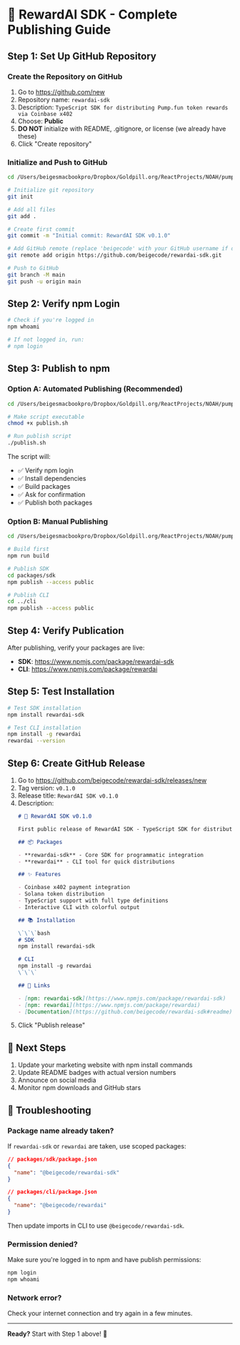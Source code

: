 # 🚀 RewardAI SDK - Complete Publishing Guide

## Step 1: Set Up GitHub Repository

### Create the Repository on GitHub
1. Go to https://github.com/new
2. Repository name: `rewardai-sdk`
3. Description: `TypeScript SDK for distributing Pump.fun token rewards via Coinbase x402`
4. Choose: **Public**
5. **DO NOT** initialize with README, .gitignore, or license (we already have these)
6. Click "Create repository"

### Initialize and Push to GitHub

```bash
cd /Users/beigesmacbookpro/Dropbox/Goldpill.org/ReactProjects/NOAH/pumpbuddy-sdk/pumpbuddy-sdk-clean

# Initialize git repository
git init

# Add all files
git add .

# Create first commit
git commit -m "Initial commit: RewardAI SDK v0.1.0"

# Add GitHub remote (replace 'beigecode' with your GitHub username if different)
git remote add origin https://github.com/beigecode/rewardai-sdk.git

# Push to GitHub
git branch -M main
git push -u origin main
```

## Step 2: Verify npm Login

```bash
# Check if you're logged in
npm whoami

# If not logged in, run:
# npm login
```

## Step 3: Publish to npm

### Option A: Automated Publishing (Recommended)

```bash
cd /Users/beigesmacbookpro/Dropbox/Goldpill.org/ReactProjects/NOAH/pumpbuddy-sdk/pumpbuddy-sdk-clean

# Make script executable
chmod +x publish.sh

# Run publish script
./publish.sh
```

The script will:
- ✅ Verify npm login
- ✅ Install dependencies
- ✅ Build packages
- ✅ Ask for confirmation
- ✅ Publish both packages

### Option B: Manual Publishing

```bash
cd /Users/beigesmacbookpro/Dropbox/Goldpill.org/ReactProjects/NOAH/pumpbuddy-sdk/pumpbuddy-sdk-clean

# Build first
npm run build

# Publish SDK
cd packages/sdk
npm publish --access public

# Publish CLI
cd ../cli
npm publish --access public
```

## Step 4: Verify Publication

After publishing, verify your packages are live:

- **SDK**: https://www.npmjs.com/package/rewardai-sdk
- **CLI**: https://www.npmjs.com/package/rewardai

## Step 5: Test Installation

```bash
# Test SDK installation
npm install rewardai-sdk

# Test CLI installation
npm install -g rewardai
rewardai --version
```

## Step 6: Create GitHub Release

1. Go to https://github.com/beigecode/rewardai-sdk/releases/new
2. Tag version: `v0.1.0`
3. Release title: `RewardAI SDK v0.1.0`
4. Description:
   ```markdown
   # 🎉 RewardAI SDK v0.1.0

   First public release of RewardAI SDK - TypeScript SDK for distributing Pump.fun token rewards via Coinbase x402.

   ## 📦 Packages

   - **rewardai-sdk** - Core SDK for programmatic integration
   - **rewardai** - CLI tool for quick distributions

   ## ✨ Features

   - Coinbase x402 payment integration
   - Solana token distribution
   - TypeScript support with full type definitions
   - Interactive CLI with colorful output

   ## 📚 Installation

   \`\`\`bash
   # SDK
   npm install rewardai-sdk

   # CLI
   npm install -g rewardai
   \`\`\`

   ## 🔗 Links

   - [npm: rewardai-sdk](https://www.npmjs.com/package/rewardai-sdk)
   - [npm: rewardai](https://www.npmjs.com/package/rewardai)
   - [Documentation](https://github.com/beigecode/rewardai-sdk#readme)
   ```
5. Click "Publish release"

## 🎯 Next Steps

1. Update your marketing website with npm install commands
2. Update README badges with actual version numbers
3. Announce on social media
4. Monitor npm downloads and GitHub stars

## 🐛 Troubleshooting

### Package name already taken?
If `rewardai-sdk` or `rewardai` are taken, use scoped packages:

```json
// packages/sdk/package.json
{
  "name": "@beigecode/rewardai-sdk"
}

// packages/cli/package.json
{
  "name": "@beigecode/rewardai"
}
```

Then update imports in CLI to use `@beigecode/rewardai-sdk`.

### Permission denied?
Make sure you're logged in to npm and have publish permissions:
```bash
npm login
npm whoami
```

### Network error?
Check your internet connection and try again in a few minutes.

---

**Ready?** Start with Step 1 above! 🚀


